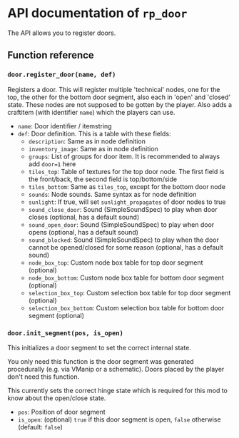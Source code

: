 # API documentation of `rp_door`

The API allows you to register doors.

## Function reference

### `door.register_door(name, def)`

Registers a door. This will register multiple 'technical' nodes, one for the
top, the other for the bottom door segment, also each in 'open' and
'closed' state. These nodes are not supposed to be gotten by the player.
Also adds a craftitem (with identifier `name`) which the players can use.

* `name`: Door identifier / itemstring
* `def`: Door definition. This is a table with these fields:
    * `description`: Same as in node definition
    * `inventory_image`: Same as in node definition
    * `groups`: List of groups for door item. It is recommended to always add `door=1` here
    * `tiles_top`: Table of textures for the top door node. The first field is the front/back, the second field is top/bottom/side
    * `tiles_bottom`: Same as `tiles_top`, except for the bottom door node
    * `sounds`: Node sounds. Same syntax as for node definition
    * `sunlight`: If true, will set `sunlight_propagates` of door nodes to true
    * `sound_close_door`: Sound (SimpleSoundSpec) to play when door closes (optional, has a default sound)
    * `sound_open_door`: Sound (SimpleSoundSpec) to play when door opens (optional, has a default sound)
    * `sound_blocked`: Sound (SimpleSoundSpec) to play when the door cannot be opened/closed for some reason (optional, has a default sound)
    * `node_box_top`: Custom node box table for top door segment (optional)
    * `node_box_bottom`: Custom node box table for bottom door segment (optional)
    * `selection_box_top`: Custom selection box table for top door segment (optional)
    * `selection_box_bottom`: Custom selection box table for bottom door segment (optional)


### `door.init_segment(pos, is_open)`
This initializes a door segment to set the correct internal state.

You only need this function is the door segment was generated
procedurally (e.g. via VManip or a schematic). Doors placed
by the player don't need this function.

This currently sets the correct hinge state which is required
for this mod to know about the open/close state.

* `pos`: Position of door segment
* `is_open`: (optional) `true` if this door segment is open,
             `false` otherwise (default: `false`)

